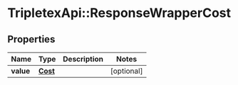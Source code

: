 # TripletexApi::ResponseWrapperCost

## Properties
Name | Type | Description | Notes
------------ | ------------- | ------------- | -------------
**value** | [**Cost**](Cost.md) |  | [optional] 



